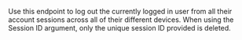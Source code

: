 Use this endpoint to log out the currently logged in user from all their account sessions across all of their different devices. When using the Session ID argument, only the unique session ID provided is deleted.
